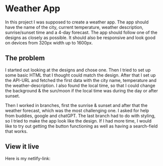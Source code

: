 # Weather App

In this project I was supposed to create a weather app. The app should have the name of the city, current temperature, weather description, sunrise/sunset time and a 4-day forecast. The app should follow one of the designs as closely as possible.
It should also be responsive and look good on devices from 320px width up to 1600px.

## The problem

I started out looking at the designs and chose one. Then I tried to set up some basic HTML that I thought could match the design. After that I set up the API-URL and fetched the first data with the city name, temperature and the weather-description. I also found the local time, so that I could change the background & the sun/moon if the local time was during the day or after sunset.

Then I worked in branches, first the sunrise & sunset and after that the weather forecast, which was the most challenging one. I asked for help from buddies, google and chatGPT. The last branch had to do with styling, so I tried to make the app look like the design. If I had more time, I would like to try out getting the button functioning as well as having a search-field that works.

## View it live

Here is my netlify-link:
